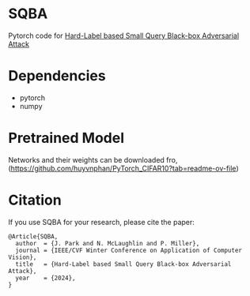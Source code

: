 # SQBA 
Pytorch code for [Hard-Label based Small Query Black-box Adversarial Attack](https://openaccess.thecvf.com/content/WACV2024/papers/Park_Hard-Label_Based_Small_Query_Black-Box_Adversarial_Attack_WACV_2024_paper.pdf)

# Dependencies
- pytorch
- numpy

# Pretrained Model
Networks and their weights can be downloaded fro, (https://github.com/huyvnphan/PyTorch_CIFAR10?tab=readme-ov-file)

# Citation
If you use SQBA for your research, please cite the paper:
```
@Article{SQBA,
  author  = {J. Park and N. McLaughlin and P. Miller},  
  journal = {IEEE/CVF Winter Conference on Application of Computer Vision},
  title   = {Hard-Label based Small Query Black-box Adversarial Attack},
  year    = {2024},
}
```
